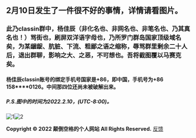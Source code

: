 ## 2月10日发生了一件很不好的事情，详情请看图片。  
### 此乃classin群中，杨佳辰（非化名也、非网名也、非笔名也、乃其真名也！）骂街也，刷屏双洋语字母也，乃所罗门群岛国家顶级域名矣，为某龌龊、肮脏、下流、粗鄙之语之缩称，辱骂群里剩余二十人后，退出群聊，影响之大、之恶，不可想也。吾将截图覆以马赛克矣。  
#### 杨佳辰classin账号的绑定手机号国家是+86，即中国，手机号为+86 158\*\*\*\*0126。中间那四位还尚未被破解出来。   
##### P.S.图中的时间为2022.2.10，(UTC-8:00)。 
![1](https://user-images.githubusercontent.com/94299076/153521754-d1e487b7-fd22-406c-81fb-964f1c261d87.jpg)![2](https://user-images.githubusercontent.com/94299076/153521762-1cc34889-fb27-471c-9a78-ec39f5181431.jpeg)  

**Copyright © 2022 颠倒空格的个人网站 All Rights Reserved.**   [反馈](https://support.qq.com/products/378149)
